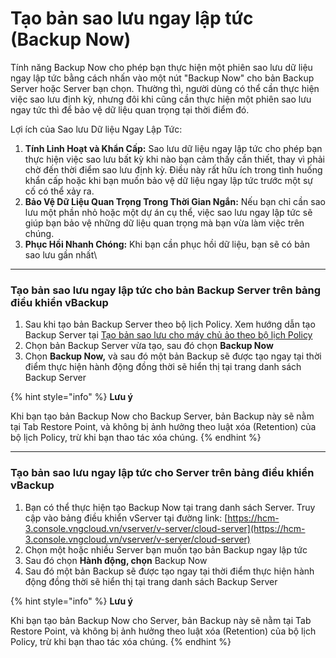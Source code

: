 # Tạo bản sao lưu ngay lập tức (Backup Now)

Tính năng Backup Now cho phép bạn thực hiện một phiên sao lưu dữ liệu ngay lập tức bằng cách nhấn vào một nút "Backup Now" cho bản Backup Server hoặc Server bạn chọn. Thường thì, người dùng có thể cần thực hiện việc sao lưu định kỳ, nhưng đôi khi cũng cần thực hiện một phiên sao lưu ngay tức thì để bảo vệ dữ liệu quan trọng tại thời điểm đó.

Lợi ích của Sao lưu Dữ liệu Ngay Lập Tức:

1. **Tính Linh Hoạt và Khẩn Cấp:** Sao lưu dữ liệu ngay lập tức cho phép bạn thực hiện việc sao lưu bất kỳ khi nào bạn cảm thấy cần thiết, thay vì phải chờ đến thời điểm sao lưu định kỳ. Điều này rất hữu ích trong tình huống khẩn cấp hoặc khi bạn muốn bảo vệ dữ liệu ngay lập tức trước một sự cố có thể xảy ra.
2. **Bảo Vệ Dữ Liệu Quan Trọng Trong Thời Gian Ngắn:** Nếu bạn chỉ cần sao lưu một phần nhỏ hoặc một dự án cụ thể, việc sao lưu ngay lập tức sẽ giúp bạn bảo vệ những dữ liệu quan trọng mà bạn vừa làm việc trên chúng.
3. **Phục Hồi Nhanh Chóng:** Khi bạn cần phục hồi dữ liệu, bạn sẽ có bản sao lưu gần nhất\


***

### **Tạo bản sao lưu ngay lập tức cho bản Backup Server trên bảng điều khiển vBackup** <a href="#taobansaoluungaylaptuc-backupnow-taobansaoluungaylaptucchobanbackupservertrenbangdieukhienvbackup" id="taobansaoluungaylaptuc-backupnow-taobansaoluungaylaptucchobanbackupservertrenbangdieukhienvbackup"></a>

1. Sau khi tạo bản Backup Server theo bộ lịch Policy. Xem hướng dẫn tạo Backup Server tại [Tạo bản sao lưu cho máy chủ ảo theo bộ lịch Policy](tao-ban-sao-luu-cho-may-chu-ao-theo-bo-lich-policy.md)
2. Chọn bản Backup Server vừa tạo, sau đó chọn **Backup Now**
3. Chọn **Backup Now,** và sau đó một bản Backup sẽ được tạo ngay tại thời điểm thực hiện hành động đồng thời sẽ hiển thị tại trang danh sách Backup Server



{% hint style="info" %}
**Lưu ý**

Khi bạn tạo bản Backup Now cho Backup Server, bản Backup này sẽ nằm tại Tab Restore Point, và không bị ảnh hưởng theo luật xóa (Retention) của bộ lịch Policy, trừ khi bạn thao tác xóa chúng.
{% endhint %}

***

### **Tạo bản sao lưu ngay lập tức cho Server trên bảng điều khiển vBackup** <a href="#taobansaoluungaylaptuc-backupnow-taobansaoluungaylaptucchoservertrenbangdieukhienvbackup" id="taobansaoluungaylaptuc-backupnow-taobansaoluungaylaptucchoservertrenbangdieukhienvbackup"></a>

1. Bạn có thể thực hiện tạo Backup Now tại trang danh sách Server. Truy cập vào bảng điều khiển vServer tại đường link: [https://hcm-3.console.vngcloud.vn/vserver/v-server/cloud-server](https://hcm-3.console.vngcloud.vn/vserver/v-server/cloud-server)
2. Chọn một hoặc nhiều Server bạn muốn tạo bản Backup ngay lập tức
3. Sau đó chọn **Hành động, chọn** Backup Now
4. Sau đó một bản Backup sẽ được tạo ngay tại thời điểm thực hiện hành động đồng thời sẽ hiển thị tại trang danh sách Backup Server

{% hint style="info" %}
**Lưu ý**

Khi bạn tạo bản Backup Now cho Server, bản Backup này sẽ nằm tại Tab Restore Point, và không bị ảnh hưởng theo luật xóa (Retention) của bộ lịch Policy, trừ khi bạn thao tác xóa chúng.
{% endhint %}
